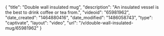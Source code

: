 {
    "title": "Double wall insulated mug",
    "description": "An insulated vessel is the best to drink coffee or tea from.",
    "videoid": "65981962",
    "date_created": "1464880416",
    "date_modified": "1486058743",
    "type": "captivate",
    "layout": "video",
    "url": "\/v\/double-wall-insulated-mug\/65981962"
}